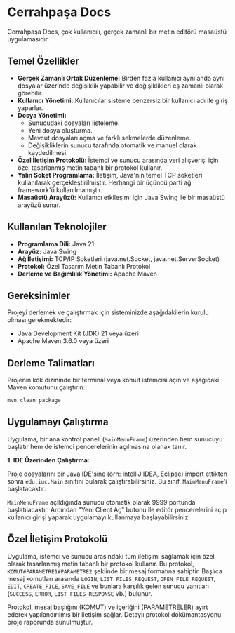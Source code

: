 # Cerrahpaşa Docs

Cerrahpaşa Docs, çok kullanıcılı, gerçek zamanlı bir metin editörü masaüstü uygulamasıdır.

## Temel Özellikler

*   **Gerçek Zamanlı Ortak Düzenleme:** Birden fazla kullanıcı aynı anda aynı dosyalar üzerinde değişiklik yapabilir ve değişiklikleri eş zamanlı olarak görebilir.
*   **Kullanıcı Yönetimi:** Kullanıcılar sisteme benzersiz bir kullanıcı adı ile giriş yaparlar.
*   **Dosya Yönetimi:**
    *   Sunucudaki dosyaları listeleme.
    *   Yeni dosya oluşturma.
    *   Mevcut dosyaları açma ve farklı sekmelerde düzenleme.
    *   Değişikliklerin sunucu tarafında otomatik ve manuel olarak kaydedilmesi.
*   **Özel İletişim Protokolü:** İstemci ve sunucu arasında veri alışverişi için özel tasarlanmış metin tabanlı bir protokol kullanır.
*   **Yalın Soket Programlama:** İletişim, Java'nın temel TCP soketleri kullanılarak gerçekleştirilmiştir. Herhangi bir üçüncü parti ağ framework'ü kullanılmamıştır.
*   **Masaüstü Arayüzü:** Kullanıcı etkileşimi için Java Swing ile bir masaüstü arayüzü sunar.

## Kullanılan Teknolojiler

*   **Programlama Dili:** Java 21
*   **Arayüz:** Java Swing
*   **Ağ İletişimi:** TCP/IP Soketleri (java.net.Socket, java.net.ServerSocket)
*   **Protokol:** Özel Tasarım Metin Tabanlı Protokol
*   **Derleme ve Bağımlılık Yönetimi:** Apache Maven

## Gereksinimler

Projeyi derlemek ve çalıştırmak için sisteminizde aşağıdakilerin kurulu olması gerekmektedir:

*   Java Development Kit (JDK) 21 veya üzeri
*   Apache Maven 3.6.0 veya üzeri

## Derleme Talimatları

Projenin kök dizininde bir terminal veya komut istemcisi açın ve aşağıdaki Maven komutunu çalıştırın:

```bash
mvn clean package
```

## Uygulamayı Çalıştırma

Uygulama, bir ana kontrol paneli (`MainMenuFrame`) üzerinden hem sunucuyu başlatır hem de istemci pencerelerinin açılmasına olanak tanır.

**1. IDE Üzerinden Çalıştırma:**

Proje dosyalarını bir Java IDE'sine (örn: IntelliJ IDEA, Eclipse) import ettikten sonra `edu.iuc.Main` sınıfını bularak çalıştırabilirsiniz. Bu sınıf, `MainMenuFrame`'i başlatacaktır.

`MainMenuFrame` açıldığında sunucu otomatik olarak 9999 portunda başlatılacaktır. Ardından "Yeni Client Aç" butonu ile editör pencerelerini açıp kullanıcı girişi yaparak uygulamayı kullanmaya başlayabilirsiniz.

## Özel İletişim Protokolü

Uygulama, istemci ve sunucu arasındaki tüm iletişimi sağlamak için özel olarak tasarlanmış metin tabanlı bir protokol kullanır. Bu protokol, `KOMUT#PARAMETRE1#PARAMETRE2` şeklinde bir mesaj formatına sahiptir. Başlıca mesaj komutları arasında `LOGIN`, `LIST_FILES_REQUEST`, `OPEN_FILE_REQUEST`, `EDIT`, `CREATE_FILE`, `SAVE_FILE` ve bunlara karşılık gelen sunucu yanıtları (`SUCCESS`, `ERROR`, `LIST_FILES_RESPONSE` vb.) bulunur.

Protokol, mesaj başlığını (KOMUT) ve içeriğini (PARAMETRELER) ayırt ederek yapılandırılmış bir iletişim sağlar. Detaylı protokol dokümantasyonu proje raporunda sunulmuştur.
